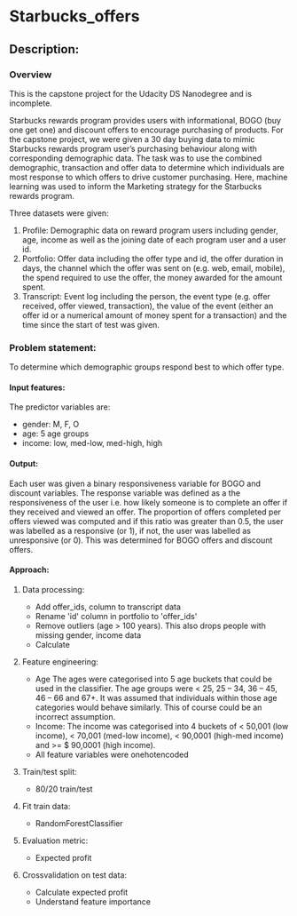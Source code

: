 # Starbucks_offers

## Description:

### Overview
This is the capstone project for the Udacity DS Nanodegree and is incomplete.

Starbucks rewards program provides users with informational, BOGO (buy one get one) and discount offers to encourage purchasing of products. For the capstone project, we were given a 30 day buying data to mimic Starbucks rewards program user’s purchasing behaviour along with corresponding demographic data. The task was to use the combined demographic, transaction and offer data to determine which individuals are most response to which offers to drive customer purchasing. Here, machine learning was used to inform the Marketing strategy for the Starbucks rewards program. 

Three datasets were given: 
1.	Profile: Demographic data on reward program users including gender, age, income as well as the joining date of each program user and a user id.
2.	Portfolio: Offer data including the offer type and id, the offer duration in days, the channel which the offer was sent on (e.g. web, email, mobile), the spend required to use the offer, the money awarded for the amount spent. 
3.	Transcript: Event log including the person, the event type (e.g. offer received, offer viewed, transaction), the value of the event (either an offer id or a numerical amount of money spent for a transaction) and the time since the start of test was given. 
 

### Problem statement:
To determine which demographic groups respond best to which offer type. 

#### Input features:
The predictor variables are:
  - gender: M, F, O
  - age: 5 age groups 
  - income: low, med-low, med-high, high 

#### Output:
Each user was given a binary responsiveness variable for BOGO and discount variables.
The response variable was defined as a the responsiveness of the user i.e. how likely someone is to complete an offer if they received and viewed an offer. The proportion of offers completed per offers viewed was computed and if this ratio was greater than 0.5, the user was labelled as a responsive (or 1), if not, the user was labelled as unresponsive (or 0). This was determined for BOGO offers and discount offers. 

#### Approach:
1. Data processing:
    - Add offer_ids, column to transcript data
    - Rename 'id' column in portfolio to 'offer_ids'
    - Remove outliers (age > 100 years). This also drops people with missing gender, income data
    - Calculate
    
2. Feature engineering:
    - 	Age The ages were categorised into 5 age buckets that could be used in the classifier. The age groups were < 25, 25 – 34, 36 – 45, 46 – 66 and 67+. It was assumed that individuals within those age categories would behave similarly. This of course could be an incorrect assumption.
    - Income: The income was categorised into 4 buckets of < 50,001 (low income), < 70,001 (med-low income), < 90,0001 (high-med income) and >= $ 90,0001 (high income). 
    -	All feature variables were onehotencoded  
    
3. Train/test split:
    - 80/20 train/test
    
4. Fit train data:
    - RandomForestClassifier
    
5. Evaluation metric:
    - Expected profit  

5. Crossvalidation on test data:
    - Calculate expected profit
    - Understand feature importance

